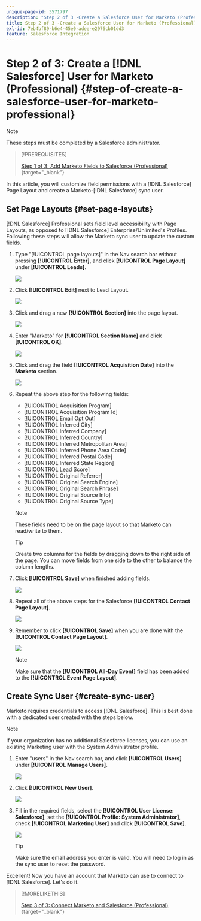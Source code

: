 ```yaml
---
unique-page-id: 3571797
description: "Step 2 of 3 -Create a Salesforce User for Marketo (Professional) - Marketo Docs - Product Documentation"
title: Step 2 of 3 -Create a Salesforce User for Marketo (Professional)
exl-id: 7eb4bf89-b6e4-45e0-adee-e2976cb01dd3
feature: Salesforce Integration
---
```

# Step 2 of 3: Create a [!DNL Salesforce] User for Marketo (Professional) {#step-of-create-a-salesforce-user-for-marketo-professional}

>[!NOTE]
>
>These steps must be completed by a Salesforce administrator.

>[!PREREQUISITES]
>
>[Step 1 of 3: Add Marketo Fields to Salesforce (Professional)](/help/marketo/product-docs/crm-sync/salesforce-sync/setup/professional-edition/step-1-of-3-add-marketo-fields-to-salesforce-professional.md){target="_blank"}

In this article, you will customize field permissions with a [!DNL Salesforce] Page Layout and create a Marketo-[!DNL Salesforce] sync user.

## Set Page Layouts {#set-page-layouts}

[!DNL Salesforce] Professional sets field level accessibility with Page Layouts, as opposed to [!DNL Salesforce] Enterprise/Unlimited's Profiles. Following these steps will allow the Marketo sync user to update the custom fields.

1. Type "[!UICONTROL page layouts]" in the Nav search bar without pressing **[!UICONTROL Enter]**, and click **[!UICONTROL Page Layout]** under **[!UICONTROL Leads]**.

   ![](assets/image2016-2-26-12-3a58-3a32.png)

1. Click **[!UICONTROL Edit]** next to Lead Layout.

   ![](assets/image2016-2-26-13-3a2-3a46.png)

1. Click and drag a new **[!UICONTROL Section]** into the page layout.

   ![](assets/image2014-12-9-12-3a56-3a40.png)

1. Enter "Marketo" for **[!UICONTROL Section Name]** and click **[!UICONTROL OK]**.

   ![](assets/image2014-12-9-12-3a56-3a52.png)

1. Click and drag the field **[!UICONTROL Acquisition Date]** into the **Marketo** section.

   ![](assets/image2014-12-9-12-3a57-3a0.png)

1. Repeat the above step for the following fields:

    * [!UICONTROL Acquisition Program]
    * [!UICONTROL Acquisition Program Id]
    * [!UICONTROL Email Opt Out]
    * [!UICONTROL Inferred City]
    * [!UICONTROL Inferred Company]
    * [!UICONTROL Inferred Country]
    * [!UICONTROL Inferred Metropolitan Area]
    * [!UICONTROL Inferred Phone Area Code]
    * [!UICONTROL Inferred Postal Code]
    * [!UICONTROL Inferred State Region]
    * [!UICONTROL Lead Score]
    * [!UICONTROL Original Referrer]
    * [!UICONTROL Original Search Engine]
    * [!UICONTROL Original Search Phrase]
    * [!UICONTROL Original Source Info]
    * [!UICONTROL Original Source Type]

   >[!NOTE]
   >
   >These fields need to be on the page layout so that Marketo can read/write to them.

   >[!TIP]
   >
   >Create two columns for the fields by dragging down to the right side of the page. You can move fields from one side to the other to balance the column lengths.

1. Click **[!UICONTROL Save]** when finished adding fields.

   ![](assets/image2014-12-9-12-3a57-3a10.png)

1. Repeat all of the above steps for the Salesforce **[!UICONTROL Contact Page Layout]**.

   ![](assets/image2016-2-26-13-3a10-3a1.png)

1. Remember to click **[!UICONTROL Save]** when you are done with the **[!UICONTROL Contact Page Layout]**.

   ![](assets/image2014-12-9-12-3a57-3a30.png)

   >[!NOTE]
   >
   >Make sure that the **[!UICONTROL All-Day Event]** field has been added to the **[!UICONTROL Event Page Layout]**.

## Create Sync User {#create-sync-user}

Marketo requires credentials to access [!DNL Salesforce]. This is best done with a dedicated user created with the steps below.

>[!NOTE]
>
>If your organization has no additional Salesforce licenses, you can use an existing Marketing user with the System Administrator profile.

1. Enter "users" in the Nav search bar, and click **[!UICONTROL Users]** under **[!UICONTROL Manage Users]**.

   ![](assets/image2014-12-9-12-3a57-3a42.png)

1. Click **[!UICONTROL New User]**.

   ![](assets/image2014-12-9-12-3a58-3a1.png)

1. Fill in the required fields, select the **[!UICONTROL User License: Salesforce]**, set the **[!UICONTROL Profile: System Administrator]**, check **[!UICONTROL Marketing User]** and click **[!UICONTROL Save]**.

   ![](assets/image2014-12-9-12-3a58-3a11.png)

   >[!TIP]
   >
   >Make sure the email address you enter is valid. You will need to log in as the sync user to reset the password.

Excellent! Now you have an account that Marketo can use to connect to [!DNL Salesforce]. Let's do it.

>[!MORELIKETHIS]
>
>[Step 3 of 3: Connect Marketo and Salesforce (Professional)](/help/marketo/product-docs/crm-sync/salesforce-sync/setup/professional-edition/step-3-of-3-connect-marketo-and-salesforce-professional.md){target="_blank"}
